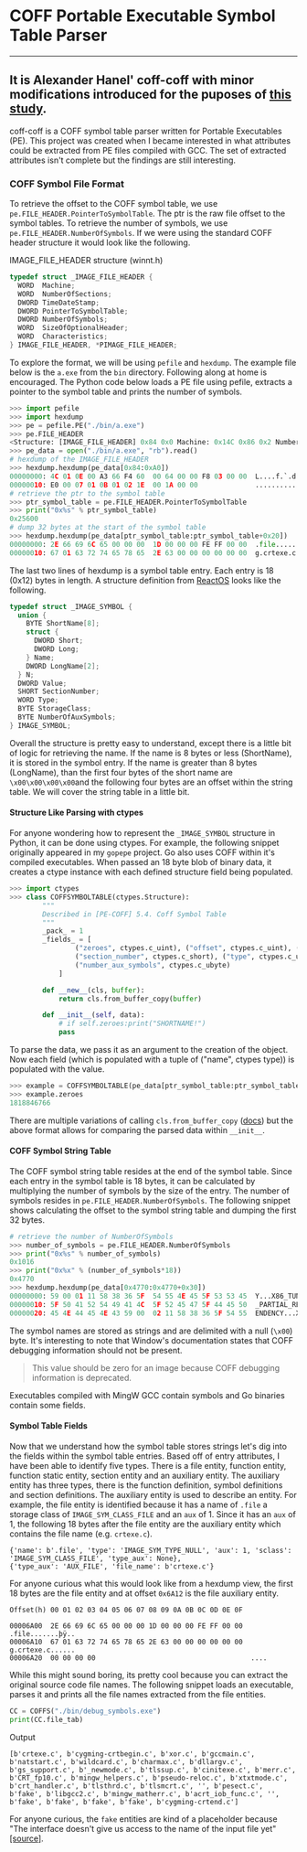 # COFF Portable Executable Symbol Table Parser

----
It is Alexander Hanel' coff-coff with minor modifications introduced for the puposes of [this study](https://auscitte.github.io/posts/Linux-Shim-Bootloader).
----

coff-coff is a COFF symbol table parser written for Portable Executables (PE). This project was created when I became interested in what attributes could be extracted from PE files compiled with GCC. The set of extracted attributes isn't complete but the findings are still interesting.

### COFF Symbol File Format
To retrieve the offset to the COFF symbol table, we use `pe.FILE_HEADER.PointerToSymbolTable`. The ptr is the raw file offset to the symbol tables. To retrieve the number of symbols, we use `pe.FILE_HEADER.NumberOfSymbols`. If we were using the standard COFF header structure it would look like the following.

IMAGE_FILE_HEADER structure (winnt.h)
```C++
typedef struct _IMAGE_FILE_HEADER {
  WORD  Machine;
  WORD  NumberOfSections;
  DWORD TimeDateStamp;
  DWORD PointerToSymbolTable;
  DWORD NumberOfSymbols;
  WORD  SizeOfOptionalHeader;
  WORD  Characteristics;
} IMAGE_FILE_HEADER, *PIMAGE_FILE_HEADER;

```
To explore the format, we will be using `pefile` and `hexdump`. The example file below is the `a.exe` from the `bin` directory. Following along at home is encouraged. The Python code below loads a PE file using pefile, extracts a pointer to the symbol table and prints the number of symbols.

```python
>>> import pefile
>>> import hexdump
>>> pe = pefile.PE("./bin/a.exe")
>>> pe.FILE_HEADER
<Structure: [IMAGE_FILE_HEADER] 0x84 0x0 Machine: 0x14C 0x86 0x2 NumberOfSections: 0xE 0x88 0x4 TimeDateStamp: 0x60F466A3 [Sun Jul 18 17:36:35 2021 UTC] 0x8C 0x8 PointerToSymbolTable: 0x6400 0x90 0xC NumberOfSymbols: 0x3F8 0x94 0x10 SizeOfOptionalHeader: 0xE0 0x96 0x12 Characteristics: 0x107>
>>> pe_data = open("./bin/a.exe", "rb").read()
# hexdump of the IMAGE_FILE_HEADER
>>> hexdump.hexdump(pe_data[0x84:0xA0])
00000000: 4C 01 0E 00 A3 66 F4 60  00 64 00 00 F8 03 00 00  L....f.`.d......
00000010: E0 00 07 01 0B 01 02 1E  00 1A 00 00              ............
# retrieve the ptr to the symbol table
>>> ptr_symbol_table = pe.FILE_HEADER.PointerToSymbolTable
>>> print("0x%s" % ptr_symbol_table)
0x25600
# dump 32 bytes at the start of the symbol table
>>> hexdump.hexdump(pe_data[ptr_symbol_table:ptr_symbol_table+0x20])
00000000: 2E 66 69 6C 65 00 00 00  1D 00 00 00 FE FF 00 00  .file...........
00000010: 67 01 63 72 74 65 78 65  2E 63 00 00 00 00 00 00  g.crtexe.c......
```

The last two lines of hexdump is a symbol table entry. Each entry is 18 (0x12) bytes in length. A structure definition from [ReactOS](https://doxygen.reactos.org/da/db6/pecoff_8h_source.html#l00243) looks like the following.  

```C++
typedef struct _IMAGE_SYMBOL {
  union {
    BYTE ShortName[8];
    struct {
      DWORD Short;
      DWORD Long;
    } Name;
    DWORD LongName[2];
  } N;
  DWORD Value;
  SHORT SectionNumber;
  WORD Type;
  BYTE StorageClass;
  BYTE NumberOfAuxSymbols;
} IMAGE_SYMBOL;
```
Overall the structure is pretty easy to understand, except there is a little bit of logic for retrieving the name. If the name is 8 bytes or less (ShortName), it is stored in the symbol entry. If the name is greater than 8 bytes (LongName), than the first four bytes of the short name are `\x00\x00\x00\x00`and the following four bytes are an offset within the string table. We will cover the string table in a little bit.

#### Structure Like Parsing with ctypes
For anyone wondering how to represent the `_IMAGE_SYMBOL` structure in Python, it can be done using ctypes. For example, the following snippet originally appeared in  my `gopepe` project. Go also uses COFF within it's compiled executables. When passed an 18 byte blob of binary data, it creates a ctype instance with each defined structure field being populated.

```python
>>> import ctypes
>>> class COFFSYMBOLTABLE(ctypes.Structure):
        """
        Described in [PE-COFF] 5.4. Coff Symbol Table
        """
        _pack_ = 1
        _fields_ = [
                ("zeroes", ctypes.c_uint), ("offset", ctypes.c_uint), ("value", ctypes.c_uint),
                ("section_number", ctypes.c_short), ("type", ctypes.c_ushort), ("storage_class", ctypes.c_ubyte),
                ("number_aux_symbols", ctypes.c_ubyte)
            ]

        def __new__(cls, buffer):
            return cls.from_buffer_copy(buffer)

        def __init__(self, data):
            # if self.zeroes:print("SHORTNAME!")
            pass
```
To parse the data, we pass it as an argument to the creation of the object. Now each field (which is populated with a tuple of ("name", ctypes type)) is populated with the value.
```python
>>> example = COFFSYMBOLTABLE(pe_data[ptr_symbol_table:ptr_symbol_table+18])
>>> example.zeroes
1818846766
```
There are multiple variations of calling `cls.from_buffer_copy` ([docs](https://docs.python.org/3/library/ctypes.html#ctypes._CData.from_buffer)) but the above format allows for comparing the parsed data within `__init__`.

#### COFF Symbol String Table

The COFF symbol string table resides at the end of the symbol table. Since each entry in the symbol table is 18 bytes, it can be calculated by multiplying the number of symbols by the size of the entry. The number of symbols resides in `pe.FILE_HEADER.NumberOfSymbols`. The following snippet shows calculating the offset to the symbol string table and dumping the first 32 bytes.

```python
# retrieve the number of NumberOfSymbols
>>> number_of_symbols = pe.FILE_HEADER.NumberOfSymbols
>>> print("0x%s" % number_of_symbols)
0x1016
>>> print("0x%x" % (number_of_symbols*18))
0x4770
>>> hexdump.hexdump(pe_data[0x4770:0x4770+0x30])
00000000: 59 00 01 11 58 38 36 5F  54 55 4E 45 5F 53 53 45  Y...X86_TUNE_SSE
00000010: 5F 50 41 52 54 49 41 4C  5F 52 45 47 5F 44 45 50  _PARTIAL_REG_DEP
00000020: 45 4E 44 45 4E 43 59 00  02 11 58 38 36 5F 54 55  ENDENCY...X86_TU
```

The symbol names are stored as strings and are delimited with a null (`\x00`) byte.  It's interesting to note that Window's documentation states that COFF debugging information should not be present.

>This value should be zero for an image because COFF debugging information is deprecated.

Executables compiled with MingW GCC contain symbols and Go binaries contain some fields.

#### Symbol Table Fields
Now that we understand how the symbol table stores strings let's dig into the fields within the symbol table entries. Based off of entry attributes, I have been able to identify five types. There is a file entity, function entity, function static entity, section entity and an auxiliary entity. The auxiliary entity has three types, there is the function definition, symbol definitions and section definitions. The auxiliary entity is used to describe an entity. For example, the file entity is identified because it has a name of `.file` a storage class of `IMAGE_SYM_CLASS_FILE` and an `aux` of 1. Since it has an `aux` of 1, the following 18 bytes after the file entity are the auxiliary entity which contains the file name (e.g. `crtexe.c`).

```
{'name': b'.file', 'type': 'IMAGE_SYM_TYPE_NULL', 'aux': 1, 'sclass': 'IMAGE_SYM_CLASS_FILE', 'type_aux': None},
{'type_aux': 'AUX_FILE', 'file_name': b'crtexe.c'}
```
For anyone curious what this would look like from a hexdump view, the first 18 bytes are the file entity and at offset `0x6A12` is the file auxiliary entity.

```
Offset(h) 00 01 02 03 04 05 06 07 08 09 0A 0B 0C 0D 0E 0F

00006A00  2E 66 69 6C 65 00 00 00 1D 00 00 00 FE FF 00 00  .file.......þÿ..
00006A10  67 01 63 72 74 65 78 65 2E 63 00 00 00 00 00 00  g.crtexe.c......
00006A20  00 00 00 00                                      ....

```
While this might sound boring, its pretty cool because you can extract the original source code file names. The following snippet loads an executable, parses it and prints all the file names extracted from the file entities.

```python
CC = COFFS("./bin/debug_symbols.exe")
print(CC.file_tab)
```
Output
```
[b'crtexe.c', b'cygming-crtbegin.c', b'xor.c', b'gccmain.c', b'natstart.c', b'wildcard.c', b'charmax.c', b'dllargv.c', b'gs_support.c', b'_newmode.c', b'tlssup.c', b'cinitexe.c', b'merr.c', b'CRT_fp10.c', b'mingw_helpers.c', b'pseudo-reloc.c', b'xtxtmode.c', b'crt_handler.c', b'tlsthrd.c', b'tlsmcrt.c', '', b'pesect.c', b'fake', b'libgcc2.c', b'mingw_matherr.c', b'acrt_iob_func.c', '', b'fake', b'fake', b'fake', b'fake', b'cygming-crtend.c']
```
For anyone curious, the `fake` entities are kind of a placeholder because "The interface doesn't give us access to the name of the input file yet" [[source]](https://chromium.googlesource.com/chromiumos/third_party/binutils/+/refs/heads/stabilize-4920.6.B/libiberty/simple-object-coff.c#614).
